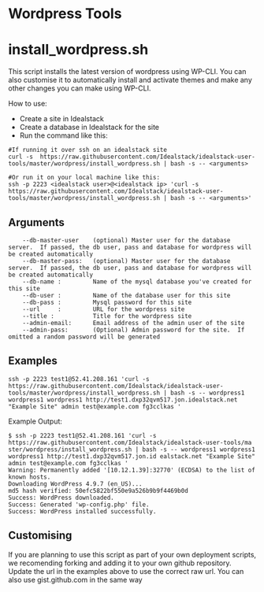 # Wordpress Tools


# install_wordpress.sh
This script installs the latest version of wordpress using WP-CLI.  You can also customise it to automatically install and activate themes and make any other
changes you can make using WP-CLI.

How to use:
- Create a site in Idealstack
- Create a database in Idealstack for the site
- Run the command like this: 

````
#If running it over ssh on an idealstack site
curl -s  https://raw.githubusercontent.com/Idealstack/idealstack-user-tools/master/wordpress/install_wordpress.sh | bash -s -- <arguments>

#Or run it on your local machine like this:
ssh -p 2223 <idealstack user>@<idealstack ip> 'curl -s  https://raw.githubusercontent.com/Idealstack/idealstack-user-tools/master/wordpress/install_wordpress.sh | bash -s -- <arguments>'
````

## Arguments

````
    --db-master-user    (optional) Master user for the database server.  If passed, the db user, pass and database for wordpress will be created automatically
    --db-master-pass:   (optional) Master user for the database server.  If passed, the db user, pass and database for wordpress will be created automatically
    --db-name :         Name of the mysql database you've created for this site
    --db-user :         Name of the database user for this site
    --db-pass :         Mysql password for this site
    --url     :         URL for the wordpress site
    --title :           Title for the wordpress site
    --admin-email:      Email address of the admin user of the site
    --admin-pass:       (Optional) Admin password for the site.  If omitted a random password will be generated  

````

## Examples


````
ssh -p 2223 test1@52.41.208.161 'curl -s  https://raw.githubusercontent.com/Idealstack/idealstack-user-tools/master/wordpress/install_wordpress.sh | bash -s -- wordpress1 wordpress1 wordpress1 http://test1.dxp32qvm517.jon.idealstack.net "Example Site" admin test@example.com fg3cclkas '

````

Example Output:

````
$ ssh -p 2223 test1@52.41.208.161 'curl -s  https://raw.githubusercontent.com/Idealstack/idealstack-user-tools/ma ster/wordpress/install_wordpress.sh | bash -s -- wordpress1 wordpress1 wordpress1 http://test1.dxp32qvm517.jon.id ealstack.net "Example Site" admin test@example.com fg3cclkas '
Warning: Permanently added '[10.12.1.39]:32770' (ECDSA) to the list of known hosts.
Downloading WordPress 4.9.7 (en_US)...
md5 hash verified: 50efc5822bf550e9a526b9b9f4469b0d
Success: WordPress downloaded.
Success: Generated 'wp-config.php' file.
Success: WordPress installed successfully.
````

## Customising
If you are planning to use this script as part of your own deployment scripts, we recomending forking and adding it to your own github repository.  Update the url in the examples above to use the correct raw url.  You can also use gist.github.com in the same way
